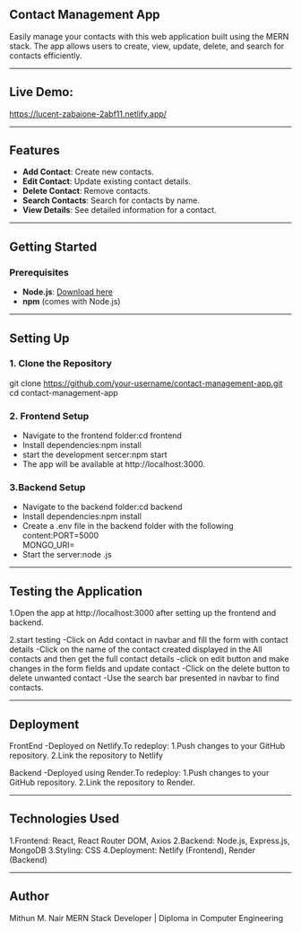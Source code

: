 ## Contact Management App

Easily manage your contacts with this web application built using 
the MERN stack. The app allows users to create, view, update, 
delete, and search for contacts efficiently.
_________________________________________________________________
## Live Demo:
  https://lucent-zabaione-2abf11.netlify.app/
_________________________________________________________________

## Features  

- **Add Contact**: Create new contacts.  
- **Edit Contact**: Update existing contact details.  
- **Delete Contact**: Remove contacts.  
- **Search Contacts**: Search for contacts by name.  
- **View Details**: See detailed information for a contact.  
_________________________________________________________________

## Getting Started  

### Prerequisites  

- **Node.js**: [Download here](https://nodejs.org/)  
- **npm** (comes with Node.js)
_________________________________________________________________

## Setting Up  

### 1. Clone the Repository  

git clone https://github.com/your-username/contact-management-app.git  
cd contact-management-app  

### 2. Frontend Setup

- Navigate to the frontend folder:cd frontend
- Install dependencies:npm install
- start the development sercer:npm start
- The app will be available at http://localhost:3000.

### 3.Backend Setup

- Navigate to the backend folder:cd backend
- Install dependencies:npm install
- Create a .env file in the backend folder with the following content:PORT=5000  
MONGO_URI=<Your MongoDB Connection String>
- Start the server:node <server filename>.js

__________________________________________________________________

## Testing the Application

1.Open the app at http://localhost:3000 after setting up the frontend and backend.

2.start testing
  -Click on Add contact in navbar and fill the form with contact details
  -Click on the name of the contact created displayed in the All contacts and then get the full contact details
  -click on edit button and make changes in the form fields and update contact
  -Click on the delete button to delete unwanted contact
  -Use the search bar presented in navbar to find contacts.
___________________________________________________________________

## Deployment

FrontEnd
  -Deployed on Netlify.To redeploy:
    1.Push changes to your GitHub repository.
    2.Link the repository to Netlify

Backend
  -Deployed using Render.To redeploy:
    1.Push changes to your GitHub repository.
    2.Link the repository to Render.

___________________________________________________________________

## Technologies Used

1.Frontend: React, React Router DOM, Axios
2.Backend: Node.js, Express.js, MongoDB
3.Styling: CSS
4.Deployment: Netlify (Frontend), Render (Backend)
___________________________________________________________________

## Author
Mithun M. Nair
MERN Stack Developer | Diploma in Computer Engineering







